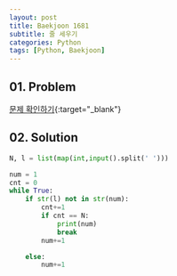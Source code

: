 ```yaml
---
layout: post
title: Baekjoon 1681
subtitle: 줄 세우기
categories: Python
tags: [Python, Baekjoon]
---
```


## 01. Problem

[문제 확인하기](https://www.acmicpc.net/problem/1681){:target="_blank"}

## 02. Solution

```Python
N, l = list(map(int,input().split(' ')))

num = 1
cnt = 0
while True:
    if str(l) not in str(num):
        cnt+=1
        if cnt == N:
            print(num)
            break
        num+=1

    else:
        num+=1
```

